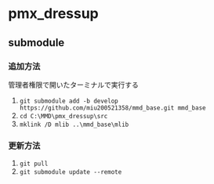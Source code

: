 # pmx_dressup

## submodule

### 追加方法

管理者権限で開いたターミナルで実行する

 1. `git submodule add -b develop https://github.com/miu200521358/mmd_base.git mmd_base`
 2. `cd C:\MMD\pmx_dressup\src`
 3. `mklink /D mlib ..\mmd_base\mlib`

### 更新方法

 1. `git pull`
 1. `git submodule update --remote`

